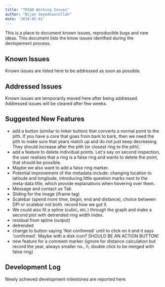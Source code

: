 ```yaml
---
title: "TRIAD Working Issues"
author: "Bijan Seyednasrollah"
date: '2019-05-01'
---
```


This is a place to document known issues, reproducible bugs and new ideas. This document lists the know issues identfied during the devlopement process.


## Known Issues
Known issues are listed here to be addressed as soon as possible.

## Addressed Issues
Known issues are temporarily moved here after being addressed. Addressed issues will be cleared after few weeks.

## Suggested New Features
- add a button (similar to linker button) that converts a normal point to the pith. If you have a core that goes from bark to bark, then we need the pith to make sure that years match up and do not just keep decreasing. They should increase after the pith (or closest ring to the pith). 
- add a feature to delete individual points. Let's say on second inspection, the user realises that a ring is a false ring and wants to delete the point, that should be possible.
- Maybe we also want to add a false ring marker.
- Potential improvement of the metadata include: changing location to latitude and longitude, introducing little question marks next to the meta-data title, which provide explanations when hovering over them.
- Message and contact us Tab
- Sliding for the image (iframe tag)
- Scalebar (spend more time, begin, end and distance), choice between DPI or scalebar not both. record how we got it.
- We could also fit a spline (cubic, etc.) through the graph and make a second plot with detrended ring width index.
- residual from spline (output)
- detrended
- change to button saying 'Not confimred' until to click on it and it says 'confirmed'. Maybe with a disk icon? SHOULD BE AN ACTION BUTTON!
- new feature for a comment marker (ignore for distance calculation but record the year, always smaller no., h, double click to be merged with false ring)

## Development Log
Newly achieved development milestones are reported here. 

